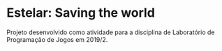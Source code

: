 # Estelar: Saving the world

Projeto desenvolvido como atividade para a disciplina de Laboratório de Programação de Jogos em 2019/2.
